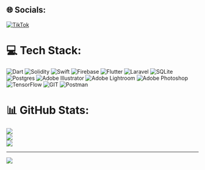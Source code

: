 
## 🌐 Socials:
[![TikTok](https://img.shields.io/badge/TikTok-%23000000.svg?logo=TikTok&logoColor=white)](https://tiktok.com/@torontotrashpanda) 

# 💻 Tech Stack:
![Dart](https://img.shields.io/badge/dart-%230175C2.svg?style=flat-square&logo=dart&logoColor=white) ![Solidity](https://img.shields.io/badge/Solidity-%23363636.svg?style=flat-square&logo=solidity&logoColor=white) ![Swift](https://img.shields.io/badge/swift-F54A2A?style=flat-square&logo=swift&logoColor=white) ![Firebase](https://img.shields.io/badge/firebase-%23039BE5.svg?style=flat-square&logo=firebase) ![Flutter](https://img.shields.io/badge/Flutter-%2302569B.svg?style=flat-square&logo=Flutter&logoColor=white) ![Laravel](https://img.shields.io/badge/laravel-%23FF2D20.svg?style=flat-square&logo=laravel&logoColor=white) ![SQLite](https://img.shields.io/badge/sqlite-%2307405e.svg?style=flat-square&logo=sqlite&logoColor=white) ![Postgres](https://img.shields.io/badge/postgres-%23316192.svg?style=flat-square&logo=postgresql&logoColor=white) ![Adobe Illustrator](https://img.shields.io/badge/adobeillustrator-%23FF9A00.svg?style=flat-square&logo=adobeillustrator&logoColor=white) ![Adobe Lightroom](https://img.shields.io/badge/Adobe%20Lightroom-31A8FF.svg?style=flat-square&logo=Adobe%20Lightroom&logoColor=white) ![Adobe Photoshop](https://img.shields.io/badge/adobephotoshop-%2331A8FF.svg?style=flat-square&logo=adobephotoshop&logoColor=white) ![TensorFlow](https://img.shields.io/badge/TensorFlow-%23FF6F00.svg?style=flat-square&logo=TensorFlow&logoColor=white) ![GIT](https://img.shields.io/badge/Git-fc6d26?style=flat-square&logo=git&logoColor=white) ![Postman](https://img.shields.io/badge/Postman-FF6C37?style=flat-square&logo=postman&logoColor=white)
# 📊 GitHub Stats:
![](https://github-readme-stats.vercel.app/api?username=iNeedHelpX&theme=dark&hide_border=false&include_all_commits=false&count_private=false)<br/>
![](https://github-readme-streak-stats.herokuapp.com/?user=iNeedHelpX&theme=dark&hide_border=false)<br/>
![](https://github-readme-stats.vercel.app/api/top-langs/?username=iNeedHelpX&theme=dark&hide_border=false&include_all_commits=false&count_private=false&layout=compact)

---
[![](https://visitcount.itsvg.in/api?id=iNeedHelpX&icon=0&color=0)](https://visitcount.itsvg.in)

<!-- Proudly created with GPRM ( https://gprm.itsvg.in ) -->
